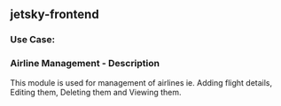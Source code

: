 ## jetsky-frontend

### Use Case:
### Airline Management - Description<br>
This module is used for management of airlines ie. Adding flight details, Editing them, Deleting them and Viewing them.
